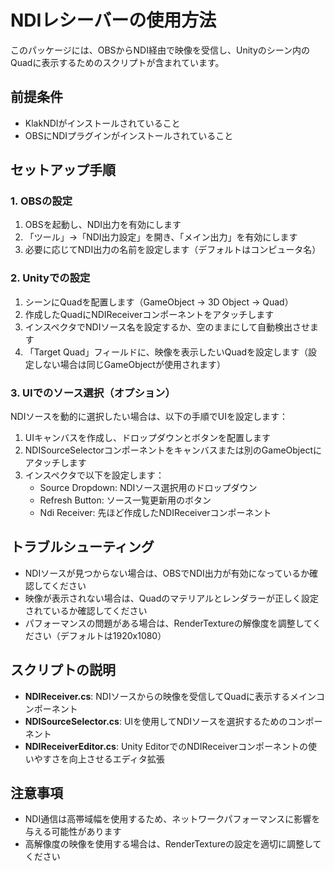 # NDIレシーバーの使用方法

このパッケージには、OBSからNDI経由で映像を受信し、Unityのシーン内のQuadに表示するためのスクリプトが含まれています。

## 前提条件

- KlakNDIがインストールされていること
- OBSにNDIプラグインがインストールされていること

## セットアップ手順

### 1. OBSの設定

1. OBSを起動し、NDI出力を有効にします
2. 「ツール」→「NDI出力設定」を開き、「メイン出力」を有効にします
3. 必要に応じてNDI出力の名前を設定します（デフォルトはコンピュータ名）

### 2. Unityでの設定

1. シーンにQuadを配置します（GameObject → 3D Object → Quad）
2. 作成したQuadにNDIReceiverコンポーネントをアタッチします
3. インスペクタでNDIソース名を設定するか、空のままにして自動検出させます
4. 「Target Quad」フィールドに、映像を表示したいQuadを設定します（設定しない場合は同じGameObjectが使用されます）

### 3. UIでのソース選択（オプション）

NDIソースを動的に選択したい場合は、以下の手順でUIを設定します：

1. UIキャンバスを作成し、ドロップダウンとボタンを配置します
2. NDISourceSelectorコンポーネントをキャンバスまたは別のGameObjectにアタッチします
3. インスペクタで以下を設定します：
   - Source Dropdown: NDIソース選択用のドロップダウン
   - Refresh Button: ソース一覧更新用のボタン
   - Ndi Receiver: 先ほど作成したNDIReceiverコンポーネント

## トラブルシューティング

- NDIソースが見つからない場合は、OBSでNDI出力が有効になっているか確認してください
- 映像が表示されない場合は、Quadのマテリアルとレンダラーが正しく設定されているか確認してください
- パフォーマンスの問題がある場合は、RenderTextureの解像度を調整してください（デフォルトは1920x1080）

## スクリプトの説明

- **NDIReceiver.cs**: NDIソースからの映像を受信してQuadに表示するメインコンポーネント
- **NDISourceSelector.cs**: UIを使用してNDIソースを選択するためのコンポーネント
- **NDIReceiverEditor.cs**: Unity EditorでのNDIReceiverコンポーネントの使いやすさを向上させるエディタ拡張

## 注意事項

- NDI通信は高帯域幅を使用するため、ネットワークパフォーマンスに影響を与える可能性があります
- 高解像度の映像を使用する場合は、RenderTextureの設定を適切に調整してください 